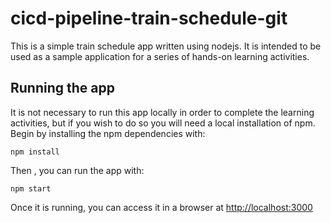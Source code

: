 # cicd-pipeline-train-schedule-git

This is a simple train schedule app written using nodejs. It is intended to be used as a sample application for a series of hands-on learning activities.

## Running the app

It is not necessary to run this app locally in order to complete the learning activities, but if you wish to do so you will need a local installation of npm. Begin by installing the npm dependencies with:

    npm install

Then , you can run the app with:

    npm start

Once it is running, you can access it in a browser at [http://localhost:3000](http://localhost:3000)
